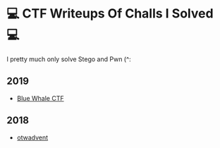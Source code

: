 # 💻 CTF Writeups Of Challs I Solved 💻
I pretty much only solve Stego and Pwn (^:

## 2019
- [Blue Whale CTF](https://github.com/OlivierLaflamme/CTF/blob/master/WhaleCTF/Writeup.md)

## 2018
- [otwadvent](https://github.com/OlivierLaflamme/CTF/blob/master/otwadvent2018/Writeup.md)
